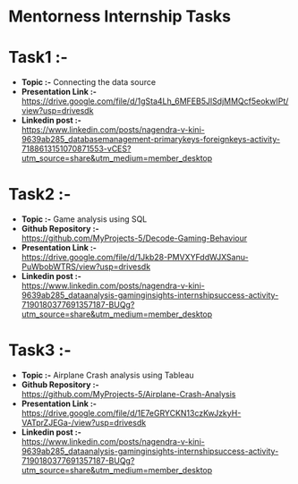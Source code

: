 # Mentorness Internship Tasks

# Task1 :-                                                                                                                             
* **Topic :-**      Connecting the data source                                                                                                                         
* **Presentation Link :-**                                                                                                                                                 
  https://drive.google.com/file/d/1gSta4Lh_6MFEB5JlSdjMMQcf5eokwIPt/view?usp=drivesdk                                                                                                    
* **Linkedin post :-**                                                                                                                                                                            
  https://www.linkedin.com/posts/nagendra-v-kini-9639ab285_databasemanagement-primarykeys-foreignkeys-activity-7188613151070871553-vCES?utm_source=share&utm_medium=member_desktop

# Task2 :-
* **Topic :-**      Game analysis using SQL
* **Github Repository :-**                                                                                                                                                                 
  https://github.com/MyProjects-5/Decode-Gaming-Behaviour                                                                                                                                                            
* **Presentation Link :-**                                                                                                        
  https://drive.google.com/file/d/1Jkb28-PMVXYFddWJXSanu-PuWbobWTRS/view?usp=drivesdk                                                                                
* **Linkedin post :-**                                                                 
  https://www.linkedin.com/posts/nagendra-v-kini-9639ab285_dataanalysis-gaminginsights-internshipsuccess-activity-7190180377691357187-BUQg?utm_source=share&utm_medium=member_desktop                                                                                                                
# Task3 :-
* **Topic :-**      Airplane Crash analysis using Tableau
* **Github Repository :-**                                                                                                                                                                 
  https://github.com/MyProjects-5/Airplane-Crash-Analysis                                                                                                                                                            
* **Presentation Link :-**                                                                                                                    
  https://drive.google.com/file/d/1E7eGRYCKN13czKwJzkyH-VATprZJEGa-/view?usp=drivesdk                                                                                
* **Linkedin post :-**                                                                 
  https://www.linkedin.com/posts/nagendra-v-kini-9639ab285_dataanalysis-gaminginsights-internshipsuccess-activity-7190180377691357187-BUQg?utm_source=share&utm_medium=member_desktop                                  
